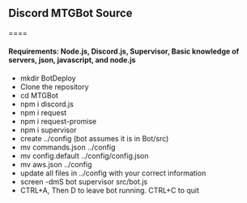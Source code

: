 ## Discord MTGBot Source
====

#### Requirements: Node.js, Discord.js, Supervisor, Basic knowledge of servers, json, javascript, and node.js

+ mkdir BotDeploy
+ Clone the repository
+ cd MTGBot
+ npm i discord.js
+ npm i request
+ npm i request-promise
+ npm i supervisor
+ create ../config (bot assumes it is in Bot/src)
+ mv commands.json ../config
+ mv config.default ../config/config.json
+ mv aws.json ../config
+ update all files in ../config with your correct information
+ screen -dmS bot supervisor src/bot.js
+ CTRL+A, Then D to leave bot running. CTRL+C to quit

